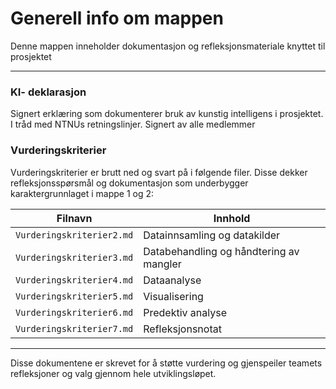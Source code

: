 # Generell info om mappen

Denne mappen inneholder dokumentasjon og refleksjonsmateriale knyttet til prosjektet

---

### KI- deklarasjon
Signert erklæring som dokumenterer bruk av kunstig intelligens i prosjektet. I tråd med NTNUs retningslinjer. Signert av alle medlemmer

### Vurderingskriterier
Vurderingskriterier er brutt ned og svart på i følgende filer. Disse dekker refleksjonsspørsmål og dokumentasjon som underbygger karaktergrunnlaget i mappe 1 og 2:



| Filnavn                   | Innhold             |
|---------------------------|---------------------|
| `Vurderingskriterier2.md` | Datainnsamling og datakilder                |
| `Vurderingskriterier3.md` | Databehandling og håndtering av mangler     |
| `Vurderingskriterier4.md` | Dataanalyse                                 |
| `Vurderingskriterier5.md` | Visualisering                               |
| `Vurderingskriterier6.md` | Predektiv analyse                           |
| `Vurderingskriterier7.md` | Refleksjonsnotat                            |

---
Disse dokumentene er skrevet for å støtte vurdering og gjenspeiler teamets refleksjoner og valg gjennom hele utviklingsløpet.
